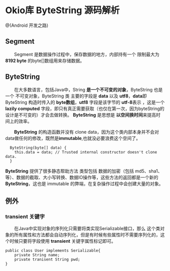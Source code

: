 # Okio库 ByteString 源码解析
@(Android 开发之路)

## Segment
　　Segment 是数据操作过程中，保存数据的地方，内部持有一个 限制最大为 **8192 byte**  的byte[]数组用来存储数据。


## ByteString
　　在大多数语言，包括Java中，String **是一个不可变的对象**，ByteString 也是一个 不可变对象，ByteString 类 主要的字段是 **data** 以及 **utf8**，**data**即ByteString 构造时传入的 **byte数组**，**utf8** 字段是该字节的 **utf-8**表示 ，这是一个 **lazily computed** 字段，即只有真正需要获取（也仅在第一次，因为byteString的设计是不可变的）才会去做转换。 **ByteString**  是思想是 **以空间换时间**来提高时间上的效率。

　　**ByteString** 的构造函数并没有 clone data，因为这个类内部本身并不会对 data做任何的修改，既然是**immutable**,也就没必要浪费这个空间了。
```
  ByteString(byte[] data) {
    this.data = data; // Trusted internal constructor doesn't clone data.
  }
```

**ByteString** 提供了很多静态帮助方法 类型包括 数据的加密（包括 md5、sha1、等）、数据的截取、大小写转换、数据IO操作等，这些方法的返回都是一个新的 **ByteString**，这也是 immutable 的弊端，在复杂操作过程中会创建大量的对象。



## 例外
### transient 关键字
　　在Java中实现对象的序列化只需要将类实现Serializable接口，那么 这个类对象的所有属性和方法都会自动序列化，但是有时候有些属性时不需要序列化的，这个时候只要将字段使用 **transient** 关键字属性标记即可。
```
public class User implements Serializable{
	private String name;
	private tranisent String pwd;
}
```